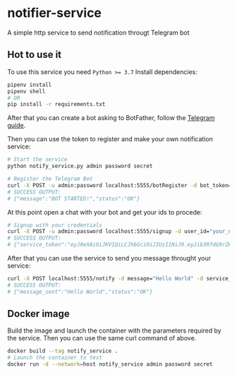 # notifier-service
A simple http service to send notification througt Telegram bot

## Hot to use it

To use this service you need `Python >= 3.7`
Install dependencies:

```bash
pipenv install
pipenv shell
# OR
pip install -r requirements.txt
```

After that you can create a bot asking to BotFather, follow the [Telegram guide](https://core.telegram.org/bots#6-botfather). 

Then you can use the token to register and make your own notification service:

```bash
# Start the service
python notify_service.py admin password secret

# Register the Telegram Bot
curl -X POST -u admin:password localhost:5555/botRegister -d bot_token="telegram token"
# SUCCESS OUTPUT:
# {"message":"BOT STARTED!","status":"OK"}
```

At this point open a chat with your bot and get your ids to procede:

```bash
# Signup with your credentials
curl -X POST -u admin:password localhost:5555/signup -d user_id="your_user_id" -d chat_id="your_chat_id"
# SUCCESS OUTPUT:
# {"service_token":"eyJ0eXAiOiJKV1QiLCJhbGciOiJIUzI1NiJ9.eyJib3RfdG9rZW4iOiJmb29iYXIiLCJ1c2VyX2lkIjoidGVzdCIsImNoYXRfaWQiOiJ0ZXN0In0.l4thYfm2xUOaCOBWBMKzoYTlUsN1i4jDaAD8_gxdElA"}
```

After that you can use the service to send you message throught your service:

```bash
curl -X POST localhost:5555/notify -d message="Hello World" -d service_token="eyJ0eXAiOiJKV1QiLCJhbGciOiJIUzI1NiJ9.eyJib3RfdG9rZW4iOiJmb29iYXIiLCJ1c2VyX2lkIjoidGVzdCIsImNoYXRfaWQiOiJ0ZXN0In0.l4thYfm2xUOaCOBWBMKzoYTlUsN1i4jDaAD8_gxdElA"
# SUCCESS OUTPUT:
# {"message_sent":"Hello World","status":"OK"}
```

## Docker image

Build the image and launch the container with the parameters required by the service. Then you can use the same curl command of above.

```bash
docker build --tag notify_service .
# Launch the container to test
docker run -d --network=host notify_service admin password secret
```